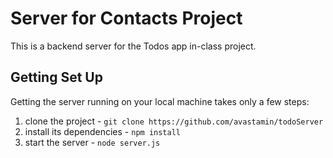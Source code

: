 # Server for Contacts Project

This is a backend server for the Todos app in-class project.

## Getting Set Up

Getting the server running on your local machine takes only a few steps:

1. clone the project - `git clone https://github.com/avastamin/todoServer`
2. install its dependencies - `npm install`
3. start the server - `node server.js`
